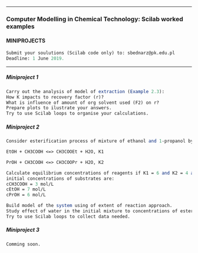 
---

### Computer Modelling in Chemical Technology: Scilab worked examples

#### MINIPROJECTS

```scilab
Submit your soulutions (Scilab code only) to: sbednarz@pk.edu.pl
Deadline: 1 June 2019.
```
---


##### Miniproject 1

```scilab
Carry out the analysis of model of extraction (Example 2.3):
How K impacts to recovery factor (r)?  
What is influence of amount of org solvent used (F2) on r?
Prepare plots to ilustrate your answers.
Try to use Scilab loops to organise your calculations.
```

##### Miniproject 2

```scilab
Consider esterification process of mixture of ethanol and 1-propanol by acetic acid:

EtOH + CH3COOH <=> CH3COOEt + H2O, K1

PrOH + CH3COOH <=> CH3COOPr + H2O, K2

Calculate equilibrium concentrations of reagents if K1 = 6 and K2 = 4 and 
initial concentrations of substrates are: 
cCH3COOH = 3 mol/L
cEtOH = 7 mol/L
cPrOH = 6 mol/L

Build model of the system using of extent of reaction approach.
Study effect of water in the initial mixture to concentrations of esters at equilibria (plot).
Try to use Scilab loops to collect data needed.
```

##### Miniproject 3

```scilab 
Comming soon.
```
